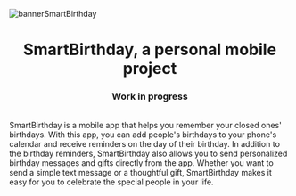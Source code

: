 ![bannerSmartBirthday](https://user-images.githubusercontent.com/104006722/210433142-6b5d71d6-589a-474f-be14-d7a8950e5487.png)

<h1 align="center">SmartBirthday, a personal mobile project</h1>
<h3 align="center">Work in progress</h3>
<br>
SmartBirthday is a mobile app that helps you remember your closed ones' birthdays. With this app, you can add people's birthdays to your phone's calendar and receive reminders on the day of their birthday. In addition to the birthday reminders, SmartBirthday also allows you to send personalized birthday messages and gifts directly from the app. Whether you want to send a simple text message or a thoughtful gift, SmartBirthday makes it easy for you to celebrate the special people in your life.

